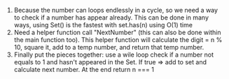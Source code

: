 1. Because the number can loops endlessly in a cycle, so we need a way to check if a number has appear already. This can be done in many ways, using Set() is the fastest with set.has(n) using O(1) time
​
2. Need a helper function call "NextNumber" (this can also be done within the main function too). This helper function will calculate the digit = n % 10, square it, add to a temp number, and return that temp number.
​
3. Finally put the pieces together: use a wile loop check if a number not equals to 1 and hasn't appeared in the Set. If true => add to set and calculate next number. At the end return n === 1